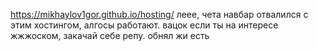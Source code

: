 https://mikhaylov1gor.github.io/hosting/
леее, чета навбар отвалился с этим хостингом, алгосы работают.
вацок если ты на интересе жжжоском, закачай себе репу. обнял жи есть
